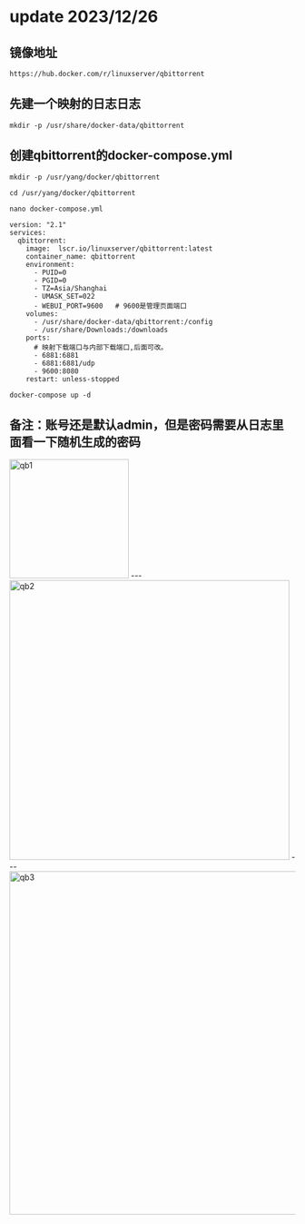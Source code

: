 # update 2023/12/26
## 镜像地址
```
https://hub.docker.com/r/linuxserver/qbittorrent
```

## 先建一个映射的日志日志
```
mkdir -p /usr/share/docker-data/qbittorrent
```

## 创建qbittorrent的docker-compose.yml
```
mkdir -p /usr/yang/docker/qbittorrent
```

```
cd /usr/yang/docker/qbittorrent
```

```
nano docker-compose.yml
```

```
version: "2.1"
services:
  qbittorrent:
    image:  lscr.io/linuxserver/qbittorrent:latest
    container_name: qbittorrent
    environment:
      - PUID=0
      - PGID=0
      - TZ=Asia/Shanghai
      - UMASK_SET=022
      - WEBUI_PORT=9600   # 9600是管理页面端口
    volumes:
      - /usr/share/docker-data/qbittorrent:/config
      - /usr/share/Downloads:/downloads
    ports:
      # 映射下载端口与内部下载端口,后面可改。
      - 6881:6881
      - 6881:6881/udp
      - 9600:8080
    restart: unless-stopped
```

```
docker-compose up -d
```

## 备注：账号还是默认admin，但是密码需要从日志里面看一下随机生成的密码
<img width="210" alt="qb1" src="https://github.com/primeyoung/Docker_study/assets/48234143/c5eea276-1134-4288-a2aa-c3ed30fb8a0f">
---
<img width="493" alt="qb2" src="https://github.com/primeyoung/Docker_study/assets/48234143/e96d0e89-48b7-47d8-97e2-3d2737d744ba">
---
<img width="605" alt="qb3" src="https://github.com/primeyoung/Docker_study/assets/48234143/045ebada-0fee-4e15-a94d-56dc2c7f20af">

